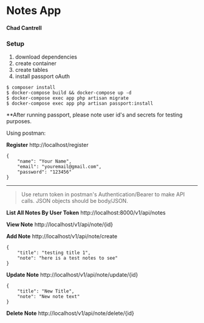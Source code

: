 # Notes App
#### Chad Cantrell

### Setup
1. download dependencies
2. create container
3. create tables
4. install passport oAuth

```
$ composer install
$ docker-compose build && docker-compose up -d
$ docker-compose exec app php artisan migrate
$ docker-compose exec app php artisan passport:install
```
**After running passport, please note user id's and secrets for testing purposes.

Using postman:

**Register** http://localhost/register

```
{
    "name": "Your Name",
    "email": "youremail@gmail.com",
    "password": "123456"
}
```
---

> Use return token in postman's Authentication/Bearer to make API calls.  JSON objects should be body/JSON.

**List All Notes By User Token** http://localhost:8000/v1/api/notes

**View Note**  http://localhost/v1/api/note/{id}

**Add Note**  http://localhost/v1/api/note/create
```
{
    "title": "testing title 1",
    "note": "here is a test notes to see"
}
```

**Update Note** http://localhost/v1/api/note/update/{id}
```
{
    "title": "New Title",
    "note": "New note text"
}
```

**Delete Note** http://localhost/v1/api/note/delete/{id}
